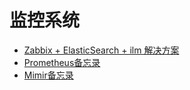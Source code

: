 # 监控系统

- [Zabbix + ElasticSearch + ilm 解决方案](zabbix/zabbix_elastic_ilm.md)
- [Prometheus备忘录](Prometheus备忘录.md)
- [Mimir备忘录](Mimir备忘录.md)